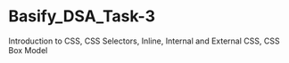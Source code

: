 # Basify_DSA_Task-3
 Introduction to CSS, CSS Selectors, Inline, Internal and External CSS, CSS Box Model
